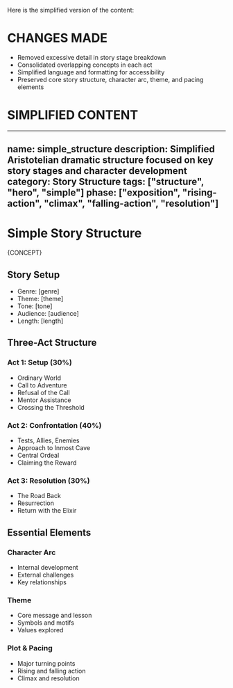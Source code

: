 Here is the simplified version of the content:

# CHANGES MADE
- Removed excessive detail in story stage breakdown
- Consolidated overlapping concepts in each act 
- Simplified language and formatting for accessibility
- Preserved core story structure, character arc, theme, and pacing elements

# SIMPLIFIED CONTENT

---
name: simple_structure 
description: Simplified Aristotelian dramatic structure focused on key story stages and character development
category: Story Structure
tags: ["structure", "hero", "simple"]
phase: ["exposition", "rising-action", "climax", "falling-action", "resolution"]
---

# Simple Story Structure

{CONCEPT}

## Story Setup
* Genre: [genre]
* Theme: [theme] 
* Tone: [tone]
* Audience: [audience]
* Length: [length]

## Three-Act Structure

### Act 1: Setup (30%)
- Ordinary World
- Call to Adventure 
- Refusal of the Call
- Mentor Assistance
- Crossing the Threshold

### Act 2: Confrontation (40%) 
- Tests, Allies, Enemies
- Approach to Inmost Cave
- Central Ordeal
- Claiming the Reward

### Act 3: Resolution (30%)
- The Road Back
- Resurrection 
- Return with the Elixir

## Essential Elements

### Character Arc
- Internal development
- External challenges
- Key relationships

### Theme
- Core message and lesson
- Symbols and motifs
- Values explored

### Plot & Pacing 
- Major turning points
- Rising and falling action
- Climax and resolution